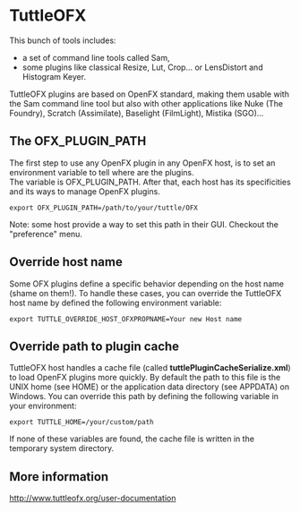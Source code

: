 # TuttleOFX

This bunch of tools includes:
* a set of command line tools called Sam,
* some plugins like classical Resize, Lut, Crop... or LensDistort and Histogram Keyer.

TuttleOFX plugins are based on OpenFX standard, making them usable with the Sam command line tool but also with other applications like Nuke (The Foundry), Scratch (Assimilate), Baselight (FilmLight), Mistika (SGO)...

## The OFX_PLUGIN_PATH
The first step to use any OpenFX plugin in any OpenFX host, is to set an environment variable to tell where are the plugins.  
The variable is OFX_PLUGIN_PATH. After that, each host has its specificities and its ways to manage OpenFX plugins.

```
export OFX_PLUGIN_PATH=/path/to/your/tuttle/OFX
```

Note: some host provide a way to set this path in their GUI. Checkout the "preference" menu.


## Override host name
Some OFX plugins define a specific behavior depending on the host name (shame on them!).
To handle these cases, you can override the TuttleOFX host name by defined the following environment variable:
```
export TUTTLE_OVERRIDE_HOST_OFXPROPNAME=Your new Host name
```

## Override path to plugin cache
TuttleOFX host handles a cache file (called __tuttlePluginCacheSerialize.xml__) to load OpenFX plugins more quickly.
By default the path to this file is the UNIX home (see HOME) or the application data directory (see APPDATA) on Windows.
You can override this path by defining the following variable in your environment:
```
export TUTTLE_HOME=/your/custom/path
```
If none of these variables are found, the cache file is written in the temporary system directory.


## More information
http://www.tuttleofx.org/user-documentation
